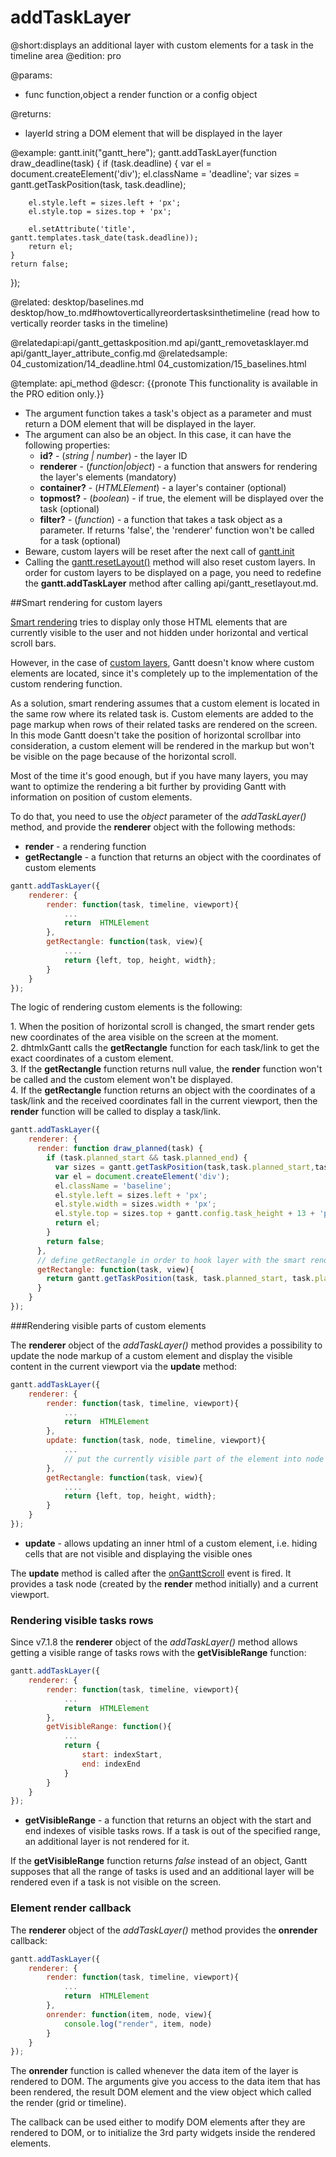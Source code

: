 addTaskLayer
=============

@short:displays an additional layer with custom elements for a task in the timeline area
@edition: pro

@params:
- func		function,object		a render function or a config object 

@returns:
- layerId		string		a DOM element that will be displayed in the layer


@example:
gantt.init("gantt_here");
gantt.addTaskLayer(function draw_deadline(task) {
	if (task.deadline) {
		var el = document.createElement('div');
		el.className = 'deadline';
		var sizes = gantt.getTaskPosition(task, task.deadline);

		el.style.left = sizes.left + 'px';
		el.style.top = sizes.top + 'px';

		el.setAttribute('title', gantt.templates.task_date(task.deadline));
		return el;
	}
	return false;
});


@related:
desktop/baselines.md
desktop/how_to.md#howtoverticallyreordertasksinthetimeline (read how to vertically reorder tasks in the timeline)


@relatedapi:api/gantt_gettaskposition.md
  api/gantt_removetasklayer.md
  api/gantt_layer_attribute_config.md
@relatedsample:
	04_customization/14_deadline.html
    04_customization/15_baselines.html
	
@template:	api_method
@descr:
{{pronote This functionality is available in the PRO edition only.}}

- The argument function takes a task's object as a parameter and must return a DOM element that will be displayed in the layer.
- The argument can also be an object. In this case, it can have the following properties:
	- **id?** - (*string | number*) - the layer ID
	- **renderer** - (*function|object*) - a function that answers for rendering the layer's elements (mandatory)
	- **container?** - (*HTMLElement*) - a layer's container (optional)
    - **topmost?** - (*boolean*) - if true, the element will be displayed over the task (optional)
    - **filter?** - (*function*) - a function that takes a task object as a parameter. If returns 'false', the 'renderer' function won't be called for a task (optional)
- Beware, custom layers will be reset after the next call of <a href="api/gantt_init.md">gantt.init</a>
- Calling the [gantt.resetLayout()](api/gantt_resetlayout.md) method will also reset custom layers. In order for custom layers to be displayed on a page, you need to redefine the **gantt.addTaskLayer**  method after calling api/gantt_resetlayout.md.

##Smart rendering for custom layers

[Smart rendering](desktop/performance.md#smartrendering) tries to display only those HTML elements that are currently visible to the user and not hidden under horizontal and vertical scroll bars.

However, in the case of [custom layers](desktop/baselines.md), Gantt doesn't know where custom elements are located, since it's completely up to the implementation of the custom rendering function.

As a solution, smart rendering assumes that a custom element is located in the same row where its related task is. Custom elements are added to the page markup when rows of their related tasks are rendered on the screen. In this mode Gantt doesn't take the position of horizontal scrollbar into consideration, a custom element will be rendered in the markup but won't be visible on the page because of the horizontal scroll.

Most of the time it's good enough, but if you have many layers, you may want to optimize the rendering a bit further by providing Gantt with information on position of custom elements.


To do that, you need to use the *object* parameter of the *addTaskLayer()* method, and provide the **renderer**  object with the following methods:

- **render** - a rendering function
- **getRectangle** - a function that returns an object with the coordinates of custom elements

~~~js
gantt.addTaskLayer({
    renderer: {
        render: function(task, timeline, viewport){
            ...
            return  HTMLElement
        },
        getRectangle: function(task, view){
            ....
            return {left, top, height, width};
        }
    }
});
~~~

The logic of rendering custom elements is the following:

1\. When the  position of horizontal scroll is changed, the smart render gets new coordinates of the area visible on the screen at the moment. <br>
2\. dhtmlxGantt calls the **getRectangle** function for each task/link to get the exact coordinates of a custom element. <br>
3\. If the **getRectangle** function returns null value, the **render** function won't be called and the custom element won't be displayed.<br>
4\. If the **getRectangle** function returns an object with the coordinates of a task/link and the received coordinates fall in the current viewport, then the **render** function will be called to display a task/link.<br>

~~~js
gantt.addTaskLayer({
    renderer: {
      render: function draw_planned(task) {
        if (task.planned_start && task.planned_end) {
          var sizes = gantt.getTaskPosition(task,task.planned_start,task.planned_end);
          var el = document.createElement('div');
          el.className = 'baseline';
          el.style.left = sizes.left + 'px';
          el.style.width = sizes.width + 'px';
          el.style.top = sizes.top + gantt.config.task_height + 13 + 'px';
          return el;
        }
        return false;
      },
      // define getRectangle in order to hook layer with the smart rendering
      getRectangle: function(task, view){
        return gantt.getTaskPosition(task, task.planned_start, task.planned_end);
      }
    }
});
~~~

###Rendering visible parts of custom elements

The **renderer** object of the *addTaskLayer()* method provides a possibility to update the node markup of a custom element and display the visible content in the current viewport via the **update** method:

~~~js
gantt.addTaskLayer({
    renderer: {
        render: function(task, timeline, viewport){
            ...
            return  HTMLElement
        },
        update: function(task, node, timeline, viewport){
            ...
            // put the currently visible part of the element into node inner html
        },
        getRectangle: function(task, view){
            ....
            return {left, top, height, width};
        }
    }
});
~~~

- **update** - allows updating an inner html of a custom element, i.e. hiding cells that are not visible and displaying the visible ones

The **update** method is called after the [onGanttScroll](api/gantt_onganttscroll_event.md) event is fired. It provides a task node (created by the **render** method initially) and a current viewport.

### Rendering visible tasks rows

Since v7.1.8 the **renderer** object of the *addTaskLayer()* method allows getting a visible range of tasks rows with the **getVisibleRange** function: 

~~~js
gantt.addTaskLayer({
    renderer: {
        render: function(task, timeline, viewport){
            ...
            return  HTMLElement
        },
        getVisibleRange: function(){
        	...
            return { 
  				start: indexStart,
  				end: indexEnd
			}
        }
	}
});     
~~~

- **getVisibleRange** - a function that returns an object with the start and end indexes of visible tasks rows. 
If a task is out of the specified range, an additional layer is not rendered for it. 

If the **getVisibleRange** function returns *false* instead of an object, Gantt supposes that all the range of tasks is used and an additional layer will be rendered even if a task is not visible on the screen.

### Element render callback

The **renderer** object of the *addTaskLayer()* method provides the **onrender** callback:

~~~js
gantt.addTaskLayer({
    renderer: {
        render: function(task, timeline, viewport){
            ...
            return  HTMLElement
        },
        onrender: function(item, node, view){
            console.log("render", item, node)
        }
    }
});
~~~

The **onrender** function is called whenever the data item of the layer is rendered to DOM. The arguments give you access to the data item that has been rendered, the result DOM element and the view object which called the render (grid or timeline). 

The callback can be used either to modify DOM elements after they are rendered to DOM, or to initialize the 3rd party widgets inside the rendered elements.